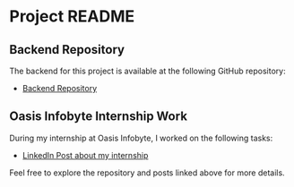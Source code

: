 # Project README

## Backend Repository

The backend for this project is available at the following GitHub repository:
- [Backend Repository](https://github.com/madeeasycodinglife/oibsip-task-1-backend)

## Oasis Infobyte Internship Work

During my internship at Oasis Infobyte, I worked on the following tasks:

- [LinkedIn Post about my internship](https://www.linkedin.com/posts/pabitra-bera_oasisinfobyte-oasisinfobyte-internship-activity-7215892169218301952-puDf?utm_source=share&utm_medium=member_desktop)

Feel free to explore the repository and posts linked above for more details.
